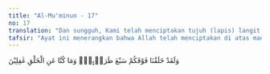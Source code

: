 ```yaml
---
title: "Al-Mu'minun - 17"
no: 17
translation: "Dan sungguh, Kami telah menciptakan tujuh (lapis) langit di atas kamu, dan Kami tidaklah lengah terhadap ciptaan (Kami)."
tafsir: "Ayat ini menerangkan bahwa Allah telah menciptakan di atas manusia tujuh lapis langit, sebagian berada di atas sebagian lain yang menjadi tempat peredaran bintang-bintang, yang telah dikenal orang sejak dahulu kala, dan telah ditemukan lagi beberapa bintang lainnya oleh ulama falak pada masa kini. Allah sekali-kali tidaklah lengah terhadap semua ciptaan itu, baik terhadap peredaran-peredaran maupun terhadap yang lainnya, karena peredaran semua planet di angkasa luar itu mengikuti peraturan tertentu. Seandainya Allah lengah terhadapnya, niscaya akan terjadi benturan-benturan planet itu satu sama lain, yang mengakibatkan timbulnya bencana yang tidak dapat diperkirakan kedahsyatannya. Memang itu pun akan terjadi, akan tetapi waktunya nanti pada hari Kiamat, di mana segala sesuatunya telah direncanakan di Lauh Mahfuz."
---
```


وَلَقَدْ خَلَقْنَا فَوْقَكُمْ سَبْعَ طَرَاۤىِٕقَۖ وَمَا كُنَّا عَنِ الْخَلْقِ غٰفِلِيْنَ
